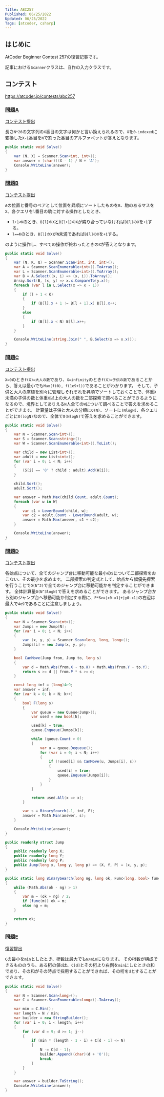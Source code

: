 ```yaml
---
Title: ABC257
Published: 06/25/2022
Updated: 06/25/2022
Tags: [atcoder, csharp]
---
```


## はじめに

AtCoder Beginner Contest 257の復習記事です。

記事における`Scanner`クラスは、自作の入力クラスです。

## コンテスト

<https://atcoder.jp/contests/abc257>

### [問題A](https://atcoder.jp/contests/abc257/tasks/abc257_a)

[コンテスト提出](https://atcoder.jp/contests/abc257/submissions/32714875)

長さ`N*26`の文字列の`X`番目の文字は何かと言い換えられるので、`X`を`0-indexed`に変換した`X-1`番目を`N`で割った番目のアルファベットが答えとなります。

```csharp
public static void Solve()
{
    var (N, X) = Scanner.Scan<int, int>();
    var answer = (char)((X - 1) / N + 'A');
    Console.WriteLine(answer);
}
```

### [問題B](https://atcoder.jp/contests/abc257/tasks/abc257_b)

[コンテスト提出](https://atcoder.jp/contests/abc257/submissions/32714940)

`A`の位置と番号のペアとして位置を昇順にソートしたものを`B`、駒のあるマスを`X`、各クエリを`l`番目の駒に対する操作としたとき、

- `l+1<K`のとき、`B[l]のX`と`B[l+1]のX`が隣り合っていなければ`B[l]のX`を`+1`する。
- `l==K`のとき、`B[l]のX`が`N`未満であれば`B[l]のX`を`+1`する。

のように操作し、すべての操作が終わったときの`X`が答えとなります。

```csharp
public static void Solve()
{
    var (N, K, Q) = Scanner.Scan<int, int, int>();
    var A = Scanner.ScanEnumerable<int>().ToArray();
    var L = Scanner.ScanEnumerable<int>().ToArray();
    var B = A.Select((x, i) => (x, i)).ToArray();
    Array.Sort(B, (x, y) => x.x.CompareTo(y.x));
    foreach (var l in L.Select(x => x - 1))
    {
        if (l + 1 < K)
        {
            if (B[l].x + 1 != B[l + 1].x) B[l].x++;
        }
        else
        {
            if (B[l].x < N) B[l].x++;
        }
    }

    Console.WriteLine(string.Join(" ", B.Select(x => x.x)));
}
```

### [問題C](https://atcoder.jp/contests/abc257/tasks/abc257_c)

[コンテスト提出](https://atcoder.jp/contests/abc257/submissions/32722188)

`X=0`のとき`f(X)=大人の数`であり、`X=infinity`のとき`f(X)=子供の数`であることから、答えは最小でも`Max(f(0), f(1e9+1))`であることがわかります。
そして、子供と大人の座標を別々に管理しそれぞれを昇順でソートしておくことで、体重`X`未満の子供の数と体重`X`以上の大人の数を二部探索で調べることができるようになるので、境界としてありえる`N`人全ての`W`について調べることで答えを求めることができます。
計算量は子供と大人の分類に`O(N)`、ソートに`(NlogN)`、各クエリごとに`O(logN)`なので、全体で`O(NlogN)`で答えを求めることができます。

```csharp
public static void Solve()
{
    var N = Scanner.Scan<int>();
    var S = Scanner.Scan<string>();
    var W = Scanner.ScanEnumerable<int>().ToList();

    var child = new List<int>();
    var adult = new List<int>();
    for (var i = 0; i < N; i++)
    {
        (S[i] == '0' ? child : adult).Add(W[i]);
    }

    child.Sort();
    adult.Sort();

    var answer = Math.Max(child.Count, adult.Count);
    foreach (var w in W)
    {
        var c1 = LowerBound(child, w);
        var c2 = adult.Count - LowerBound(adult, w);
        answer = Math.Max(answer, c1 + c2);
    }

    Console.WriteLine(answer);
}
```

### [問題D](https://atcoder.jp/contests/abc257/tasks/abc257_d)

[コンテスト提出](https://atcoder.jp/contests/abc257/submissions/32737230)

各始点について、全てのジャンプ台に移動可能な最小の`S`について二部探索をおこない、その最小を求めます。
二部探索の判定式として、始点から幅優先探索を行うことで`O(N^2)`で全てのジャンプ台に移動可能かを判定することができます。
全体計算量`O(N^3logN)`で答えを求めることができます。
あるジャンプ台から別のジャンプ台へ移動可能か判定する際に、`P*S>=|x0-x1|+|y0-x1|`の右辺は最大で`4e9`であることに注意しましょう。

```csharp
public static void Solve()
{
    var N = Scanner.Scan<int>();
    var Jumps = new Jump[N];
    for (var i = 0; i < N; i++)
    {
        var (x, y, p) = Scanner.Scan<long, long, long>();
        Jumps[i] = new Jump(x, y, p);
    }

    bool CanMove(Jump from, Jump to, long s)
    {
        var d = Math.Abs(from.X - to.X) + Math.Abs(from.Y - to.Y);
        return s >= d || from.P * s >= d;
    }

    const long inf = (long)4e9;
    var answer = inf;
    for (var k = 0; k < N; k++)
    {
        bool F(long s)
        {
            var queue = new Queue<Jump>();
            var used = new bool[N];

            used[k] = true;
            queue.Enqueue(Jumps[k]);

            while (queue.Count > 0)
            {
                var u = queue.Dequeue();
                for (var i = 0; i < N; i++)
                {
                    if (!used[i] && CanMove(u, Jumps[i], s))
                    {
                        used[i] = true;
                        queue.Enqueue(Jumps[i]);
                    }
                }
            }

            return used.All(x => x);
        }

        var s = BinarySearch(-1, inf, F);
        answer = Math.Min(answer, s);
    }

    Console.WriteLine(answer);
}

public readonly struct Jump
{
    public readonly long X;
    public readonly long Y;
    public readonly long P;
    public Jump(long x, long y, long p) => (X, Y, P) = (x, y, p);
}

public static long BinarySearch(long ng, long ok, Func<long, bool> func)
{
    while (Math.Abs(ok - ng) > 1)
    {
        var m = (ok + ng) / 2;
        if (func(m)) ok = m;
        else ng = m;
    }

    return ok;
}
```

### [問題E](https://atcoder.jp/contests/abc257/tasks/abc257_e)

[復習提出](https://atcoder.jp/contests/abc257/submissions/32752336)

`C`の最小を`min`としたとき、桁数は最大でも`N/min`になります。
その桁数が構成できるもののうち、ある桁の値`d`は、`C[d]`とその桁より右側を`min`にしたときの和であり、その和がその時点で採用することができれば、その桁を`d`とすることができます。

```csharp
public static void Solve()
{
    var N = Scanner.Scan<long>();
    var C = Scanner.ScanEnumerable<long>().ToArray();

    var min = C.Min();
    var length = N / min;
    var builder = new StringBuilder();
    for (var i = 0; i < length; i++)
    {
        for (var d = 9; d >= 1; j--)
        {
            if (min * (length - 1 - i) + C[d - 1] <= N)
            {
                N -= C[d - 1];
                builder.Append((char)(d + '0'));
                break;
            }
        }
    }

    var answer = builder.ToString();
    Console.WriteLine(answer);
}
```
